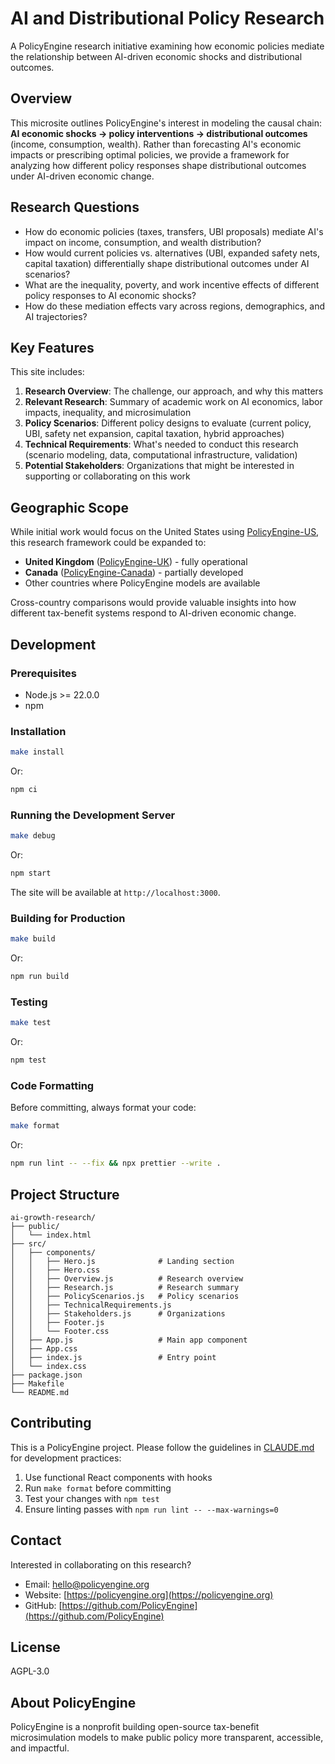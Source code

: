 # AI and Distributional Policy Research

A PolicyEngine research initiative examining how economic policies mediate the relationship between AI-driven economic shocks and distributional outcomes.

## Overview

This microsite outlines PolicyEngine's interest in modeling the causal chain: **AI economic shocks → policy interventions → distributional outcomes** (income, consumption, wealth). Rather than forecasting AI's economic impacts or prescribing optimal policies, we provide a framework for analyzing how different policy responses shape distributional outcomes under AI-driven economic change.

## Research Questions

- How do economic policies (taxes, transfers, UBI proposals) mediate AI's impact on income, consumption, and wealth distribution?
- How would current policies vs. alternatives (UBI, expanded safety nets, capital taxation) differentially shape distributional outcomes under AI scenarios?
- What are the inequality, poverty, and work incentive effects of different policy responses to AI economic shocks?
- How do these mediation effects vary across regions, demographics, and AI trajectories?

## Key Features

This site includes:

1. **Research Overview**: The challenge, our approach, and why this matters
2. **Relevant Research**: Summary of academic work on AI economics, labor impacts, inequality, and microsimulation
3. **Policy Scenarios**: Different policy designs to evaluate (current policy, UBI, safety net expansion, capital taxation, hybrid approaches)
4. **Technical Requirements**: What's needed to conduct this research (scenario modeling, data, computational infrastructure, validation)
5. **Potential Stakeholders**: Organizations that might be interested in supporting or collaborating on this work

## Geographic Scope

While initial work would focus on the United States using [PolicyEngine-US](https://policyengine.org/us), this research framework could be expanded to:

- **United Kingdom** ([PolicyEngine-UK](https://policyengine.org/uk)) - fully operational
- **Canada** ([PolicyEngine-Canada](https://policyengine.org/ca)) - partially developed
- Other countries where PolicyEngine models are available

Cross-country comparisons would provide valuable insights into how different tax-benefit systems respond to AI-driven economic change.

## Development

### Prerequisites

- Node.js >= 22.0.0
- npm

### Installation

```bash
make install
```

Or:

```bash
npm ci
```

### Running the Development Server

```bash
make debug
```

Or:

```bash
npm start
```

The site will be available at `http://localhost:3000`.

### Building for Production

```bash
make build
```

Or:

```bash
npm run build
```

### Testing

```bash
make test
```

Or:

```bash
npm test
```

### Code Formatting

Before committing, always format your code:

```bash
make format
```

Or:

```bash
npm run lint -- --fix && npx prettier --write .
```

## Project Structure

```
ai-growth-research/
├── public/
│   └── index.html
├── src/
│   ├── components/
│   │   ├── Hero.js              # Landing section
│   │   ├── Hero.css
│   │   ├── Overview.js          # Research overview
│   │   ├── Research.js          # Research summary
│   │   ├── PolicyScenarios.js   # Policy scenarios
│   │   ├── TechnicalRequirements.js
│   │   ├── Stakeholders.js      # Organizations
│   │   ├── Footer.js
│   │   └── Footer.css
│   ├── App.js                   # Main app component
│   ├── App.css
│   ├── index.js                 # Entry point
│   └── index.css
├── package.json
├── Makefile
└── README.md
```

## Contributing

This is a PolicyEngine project. Please follow the guidelines in [CLAUDE.md](../CLAUDE.md) for development practices:

1. Use functional React components with hooks
2. Run `make format` before committing
3. Test your changes with `npm test`
4. Ensure linting passes with `npm run lint -- --max-warnings=0`

## Contact

Interested in collaborating on this research?

- Email: [hello@policyengine.org](mailto:hello@policyengine.org)
- Website: [https://policyengine.org](https://policyengine.org)
- GitHub: [https://github.com/PolicyEngine](https://github.com/PolicyEngine)

## License

AGPL-3.0

## About PolicyEngine

PolicyEngine is a nonprofit building open-source tax-benefit microsimulation models to make public policy more transparent, accessible, and impactful.
